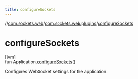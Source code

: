 ```yaml
---
title: configureSockets
---
```

//[com.sockets.web](../../index.html)/[com.sockets.web.plugins](index.html)/[configureSockets](configure-sockets.html)



# configureSockets



[jvm]\
fun Application.[configureSockets](configure-sockets.html)()



Configures WebSocket settings for the application.




